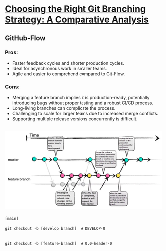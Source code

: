 
# [Choosing the Right Git Branching Strategy: A Comparative Analysis](https://medium.com/@sreekanth.thummala/choosing-the-right-git-branching-strategy-a-comparative-analysis-f5e635443423)

## GitHub-Flow

### Pros:
- Faster feedback cycles and shorter production cycles.
- Ideal for asynchronous work in smaller teams.
- Agile and easier to comprehend compared to Git-Flow.

### Cons:
- Merging a feature branch implies it is production-ready, potentially introducing bugs without proper testing and a robust CI/CD process.
- Long-living branches can complicate the process.
- Challenging to scale for larger teams due to increased merge conflicts.
- Supporting multiple release versions concurrently is difficult. 


## ![image info](./assets/images/0_nTY2nx3ulEfi5JuT.webp)

```
[main]

git checkout -b [develop branch]  # DEVELOP-0


git checkout -b [feature-branch]  # 0.0-header-0


```


